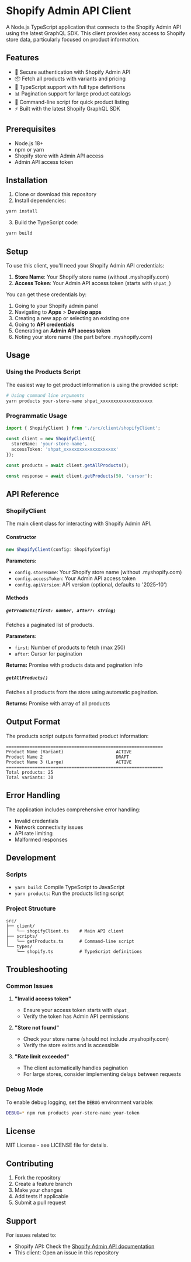 # Shopify Admin API Client

A Node.js TypeScript application that connects to the Shopify Admin API using the latest GraphQL SDK. This client provides easy access to Shopify store data, particularly focused on product information.

## Features

- 🔐 Secure authentication with Shopify Admin API
- 📦 Fetch all products with variants and pricing
- 🎯 TypeScript support with full type definitions
- 📊 Pagination support for large product catalogs
- 🚀 Command-line script for quick product listing
- ⚡ Built with the latest Shopify GraphQL SDK

## Prerequisites

- Node.js 18+ 
- npm or yarn
- Shopify store with Admin API access
- Admin API access token

## Installation

1. Clone or download this repository
2. Install dependencies:

```bash
yarn install
```

3. Build the TypeScript code:

```bash
yarn build
```

## Setup

To use this client, you'll need your Shopify Admin API credentials:

1. **Store Name**: Your Shopify store name (without .myshopify.com)
2. **Access Token**: Your Admin API access token (starts with `shpat_`)

You can get these credentials by:
1. Going to your Shopify admin panel
2. Navigating to **Apps** > **Develop apps**
3. Creating a new app or selecting an existing one
4. Going to **API credentials**
5. Generating an **Admin API access token**
6. Noting your store name (the part before .myshopify.com)

## Usage

### Using the Products Script

The easiest way to get product information is using the provided script:

```bash
# Using command line arguments
yarn products your-store-name shpat_xxxxxxxxxxxxxxxxxxxx
```

### Programmatic Usage

```typescript
import { ShopifyClient } from './src/client/shopifyClient';

const client = new ShopifyClient({
  storeName: 'your-store-name',
  accessToken: 'shpat_xxxxxxxxxxxxxxxxxxxx'
});

const products = await client.getAllProducts();

const response = await client.getProducts(50, 'cursor');
```

## API Reference

### ShopifyClient

The main client class for interacting with Shopify Admin API.

#### Constructor

```typescript
new ShopifyClient(config: ShopifyConfig)
```

**Parameters:**
- `config.storeName`: Your Shopify store name (without .myshopify.com)
- `config.accessToken`: Your Admin API access token
- `config.apiVersion`: API version (optional, defaults to '2025-10')

#### Methods

##### `getProducts(first: number, after?: string)`

Fetches a paginated list of products.

**Parameters:**
- `first`: Number of products to fetch (max 250)
- `after`: Cursor for pagination

**Returns:** Promise with products data and pagination info

##### `getAllProducts()`

Fetches all products from the store using automatic pagination.

**Returns:** Promise with array of all products

## Output Format

The products script outputs formatted product information:

```
============================================================
Product Name (Variant)                    ACTIVE
Product Name 2                            DRAFT
Product Name 3 (Large)                    ACTIVE
============================================================
Total products: 25
Total variants: 30
```

## Error Handling

The application includes comprehensive error handling:

- Invalid credentials
- Network connectivity issues
- API rate limiting
- Malformed responses

## Development

### Scripts

- `yarn build`: Compile TypeScript to JavaScript
- `yarn products`: Run the products listing script

### Project Structure

```
src/
├── client/
│   └── shopifyClient.ts    # Main API client
├── scripts/
│   └── getProducts.ts      # Command-line script
└── types/
    └── shopify.ts          # TypeScript definitions
```

## Troubleshooting

### Common Issues

1. **"Invalid access token"**
   - Ensure your access token starts with `shpat_`
   - Verify the token has Admin API permissions

2. **"Store not found"**
   - Check your store name (should not include .myshopify.com)
   - Verify the store exists and is accessible

3. **"Rate limit exceeded"**
   - The client automatically handles pagination
   - For large stores, consider implementing delays between requests

### Debug Mode

To enable debug logging, set the `DEBUG` environment variable:

```bash
DEBUG=* npm run products your-store-name your-token
```

## License

MIT License - see LICENSE file for details.

## Contributing

1. Fork the repository
2. Create a feature branch
3. Make your changes
4. Add tests if applicable
5. Submit a pull request

## Support

For issues related to:
- Shopify API: Check the [Shopify Admin API documentation](https://shopify.dev/api/admin)
- This client: Open an issue in this repository 
